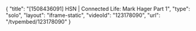 {
    "title": "[1508436091] HSN | Connected Life: Mark Hager Part 1",
    "type": "solo",
    "layout": "iframe-static",
    "videoId": "123178090",
    "url": "\/tvpembed\/123178090"
}